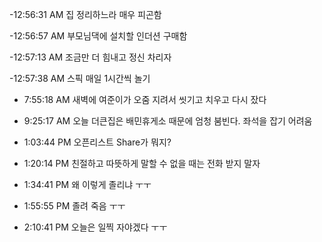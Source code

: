 
-12:56:31 AM 집 정리하느라 매우 피곤함

-12:56:57 AM 부모님댁에 설치할 인더션 구매함

-12:57:13 AM 조금만 더 힘내고 정신 차리자

-12:57:38 AM 스픽 매일 1시간씩 놀기

- 7:55:18 AM 새벽에 여준이가 오줌 지려서 씻기고 치우고 다시 잤다

- 9:25:17 AM 오늘 더큰집은 배민휴게소 때문에 엄청 붐빈다. 좌석을 잡기 어려움
- 1:03:44 PM 오픈리스트 Share가 뭐지?
- 1:20:14 PM 친절하고 따뜻하게 말할 수 없을 때는 전화 받지 말자
- 1:34:41 PM 왜 이렇게 졸리냐 ㅜㅜ
- 1:55:55 PM 졸려 죽음 ㅜㅜ
- 2:10:41 PM 오늘은 일찍 자야겠다 ㅜㅜ